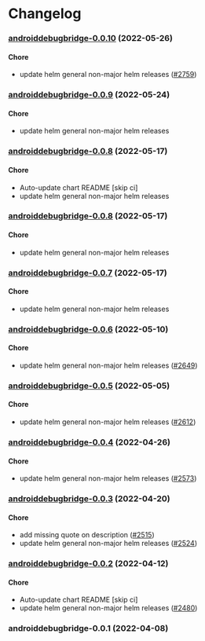 # Changelog<br>


<a name="androiddebugbridge-0.0.10"></a>
### [androiddebugbridge-0.0.10](https://github.com/truecharts/apps/compare/androiddebugbridge-0.0.9...androiddebugbridge-0.0.10) (2022-05-26)

#### Chore

* update helm general non-major helm releases ([#2759](https://github.com/truecharts/apps/issues/2759))



<a name="androiddebugbridge-0.0.9"></a>
### [androiddebugbridge-0.0.9](https://github.com/truecharts/apps/compare/androiddebugbridge-0.0.8...androiddebugbridge-0.0.9) (2022-05-24)

#### Chore

* update helm general non-major helm releases



<a name="androiddebugbridge-0.0.8"></a>
### [androiddebugbridge-0.0.8](https://github.com/truecharts/apps/compare/androiddebugbridge-0.0.7...androiddebugbridge-0.0.8) (2022-05-17)

#### Chore

* Auto-update chart README [skip ci]
* update helm general non-major helm releases



<a name="androiddebugbridge-0.0.8"></a>
### [androiddebugbridge-0.0.8](https://github.com/truecharts/apps/compare/androiddebugbridge-0.0.7...androiddebugbridge-0.0.8) (2022-05-17)

#### Chore

* update helm general non-major helm releases



<a name="androiddebugbridge-0.0.7"></a>
### [androiddebugbridge-0.0.7](https://github.com/truecharts/apps/compare/androiddebugbridge-0.0.6...androiddebugbridge-0.0.7) (2022-05-17)

#### Chore

* update helm general non-major helm releases



<a name="androiddebugbridge-0.0.6"></a>
### [androiddebugbridge-0.0.6](https://github.com/truecharts/apps/compare/androiddebugbridge-0.0.5...androiddebugbridge-0.0.6) (2022-05-10)

#### Chore

* update helm general non-major helm releases ([#2649](https://github.com/truecharts/apps/issues/2649))



<a name="androiddebugbridge-0.0.5"></a>
### [androiddebugbridge-0.0.5](https://github.com/truecharts/apps/compare/androiddebugbridge-0.0.4...androiddebugbridge-0.0.5) (2022-05-05)

#### Chore

* update helm general non-major helm releases ([#2612](https://github.com/truecharts/apps/issues/2612))



<a name="androiddebugbridge-0.0.4"></a>
### [androiddebugbridge-0.0.4](https://github.com/truecharts/apps/compare/androiddebugbridge-0.0.3...androiddebugbridge-0.0.4) (2022-04-26)

#### Chore

* update helm general non-major helm releases ([#2573](https://github.com/truecharts/apps/issues/2573))



<a name="androiddebugbridge-0.0.3"></a>
### [androiddebugbridge-0.0.3](https://github.com/truecharts/apps/compare/androiddebugbridge-0.0.2...androiddebugbridge-0.0.3) (2022-04-20)

#### Chore

* add missing quote on description ([#2515](https://github.com/truecharts/apps/issues/2515))
* update helm general non-major helm releases ([#2524](https://github.com/truecharts/apps/issues/2524))



<a name="androiddebugbridge-0.0.2"></a>
### [androiddebugbridge-0.0.2](https://github.com/truecharts/apps/compare/androiddebugbridge-0.0.1...androiddebugbridge-0.0.2) (2022-04-12)

#### Chore

* Auto-update chart README [skip ci]
* update helm general non-major helm releases ([#2480](https://github.com/truecharts/apps/issues/2480))



<a name="androiddebugbridge-0.0.1"></a>
### androiddebugbridge-0.0.1 (2022-04-08)

